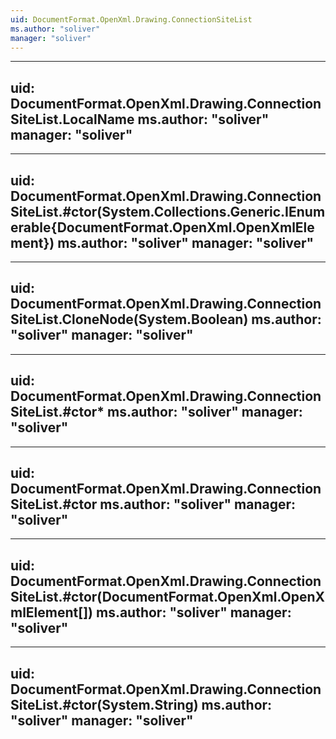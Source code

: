 ```yaml
---
uid: DocumentFormat.OpenXml.Drawing.ConnectionSiteList
ms.author: "soliver"
manager: "soliver"
---
```


---
uid: DocumentFormat.OpenXml.Drawing.ConnectionSiteList.LocalName
ms.author: "soliver"
manager: "soliver"
---

---
uid: DocumentFormat.OpenXml.Drawing.ConnectionSiteList.#ctor(System.Collections.Generic.IEnumerable{DocumentFormat.OpenXml.OpenXmlElement})
ms.author: "soliver"
manager: "soliver"
---

---
uid: DocumentFormat.OpenXml.Drawing.ConnectionSiteList.CloneNode(System.Boolean)
ms.author: "soliver"
manager: "soliver"
---

---
uid: DocumentFormat.OpenXml.Drawing.ConnectionSiteList.#ctor*
ms.author: "soliver"
manager: "soliver"
---

---
uid: DocumentFormat.OpenXml.Drawing.ConnectionSiteList.#ctor
ms.author: "soliver"
manager: "soliver"
---

---
uid: DocumentFormat.OpenXml.Drawing.ConnectionSiteList.#ctor(DocumentFormat.OpenXml.OpenXmlElement[])
ms.author: "soliver"
manager: "soliver"
---

---
uid: DocumentFormat.OpenXml.Drawing.ConnectionSiteList.#ctor(System.String)
ms.author: "soliver"
manager: "soliver"
---
